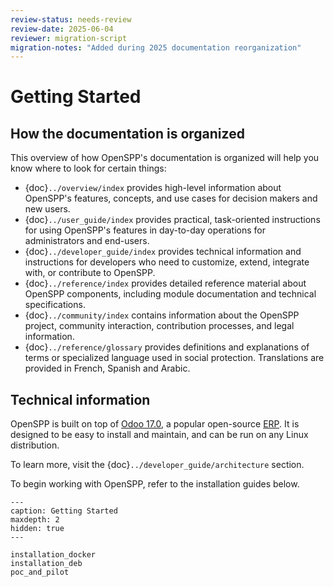 ```yaml
---
review-status: needs-review
review-date: 2025-06-04
reviewer: migration-script
migration-notes: "Added during 2025 documentation reorganization"
---
```


# Getting Started

## How the documentation is organized

This overview of how OpenSPP's documentation is organized will help you know where to look for certain things:

- {doc}`../overview/index` provides high-level information about OpenSPP's features, concepts, and use cases for decision makers and new users.
- {doc}`../user_guide/index` provides practical, task-oriented instructions for using OpenSPP's features in day-to-day operations for administrators and end-users.
- {doc}`../developer_guide/index` provides technical information and instructions for developers who need to customize, extend, integrate with, or contribute to OpenSPP.
- {doc}`../reference/index` provides detailed reference material about OpenSPP components, including module documentation and technical specifications.
- {doc}`../community/index` contains information about the OpenSPP project, community interaction, contribution processes, and legal information.
- {doc}`../reference/glossary` provides definitions and explanations of terms or specialized language used in social protection. Translations are provided in French, Spanish and Arabic.

## Technical information

OpenSPP is built on top of [Odoo 17.0](https://www.odoo.com/documentation/17.0/), a popular open-source [ERP](https://en.wikipedia.org/wiki/Enterprise_resource_planning). It is designed to be easy to install and maintain, and can be run on any Linux distribution.

To learn more, visit the {doc}`../developer_guide/architecture` section.

To begin working with OpenSPP, refer to the installation guides below.

```{toctree}
---
caption: Getting Started
maxdepth: 2
hidden: true
---

installation_docker
installation_deb
poc_and_pilot
```
